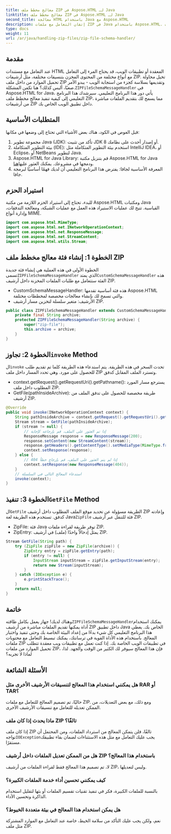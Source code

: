 ```yaml
---
title: معالج مخطط ملف ZIP في Aspose.HTML لـ Java
linktitle: معالج مخطط ملف ZIP في Aspose.HTML لـ Java
second_title: معالجة HTML باستخدام Java مع Aspose.HTML
description: إتقان التعامل مع ملفات ZIP في Java باستخدام Aspose.HTML. تعرف على كيفية تنفيذ معالج مخطط ملفات ZIP، وتقديم الملفات مباشرة من أرشيفات ZIP مع إرشادات مفصلة خطوة بخطوة.
type: docs
weight: 11
url: /ar/java/handling-zip-files/zip-file-schema-handler/
---
```

## مقدمة
عند التعامل مع مستندات HTML المعقدة أو تطبيقات الويب، قد يحتاج المرء إلى التعامل مع أنواع مختلفة من المحتوى المخزن بتنسيقات مختلفة، مثل أرشيفات ZIP. تخيل محاولة تحميل الموارد من داخل ملف ZIP وتقديمها بسلاسة كجزء من استجابة الويب - يبدو الأمر صعبًا، أليس كذلك؟ هنا تكمن المشكلة.`ZIPFileSchemaMessageHandler` في Aspose.HTML for Java، يأتي دور هذا البرنامج التعليمي. سيرشدك هذا البرنامج التعليمي إلى كيفية تنفيذ معالج مخطط ملف ZIP، مما يسمح لك بتقديم الملفات مباشرة من أرشيفات ZIP داخل تطبيق الويب الخاص بك.
## المتطلبات الأساسية
قبل الغوص في الكود، هناك بعض الأشياء التي تحتاج إلى وضعها في مكانها:
1. مجموعة تطوير Java (JDK): تأكد من تثبيت JDK 8 أو إصدار أحدث على نظامك.
2. بيئة التطوير المتكاملة (IDE): استخدم بيئة التطوير المتكاملة مثل IntelliJ IDEA، أو Eclipse، أو NetBeans لتطوير Java.
3.  Aspose.HTML for Java Library: قم بتنزيل مكتبة Aspose.HTML for Java ودمجها في مشروعك. يمكنك العثور عليها[هنا](https://releases.aspose.com/html/java/).
4. المعرفة الأساسية لجافا: يفترض هذا البرنامج التعليمي أن لديك فهمًا أساسيًا لبرمجة جافا.
## استيراد الحزم
للبدء، تحتاج إلى استيراد الحزم اللازمة من مكتبة Aspose.HTML ومكتبات Java القياسية. تتيح لك عمليات الاستيراد هذه العمل مع عمليات الشبكة، ومعالجة التدفقات، وإدارة أنواع MIME.
```java
import com.aspose.html.MimeType;
import com.aspose.html.net.INetworkOperationContext;
import com.aspose.html.net.ResponseMessage;
import com.aspose.html.net.StreamContent;
import com.aspose.html.utils.Stream;
```
## الخطوة 1: إنشاء فئة معالج مخطط ملف ZIP
 الخطوة الأولى في هذه العملية هي إنشاء فئة جديدة تسمى`ZIPFileSchemaMessageHandler` الذي يمتد`CustomSchemaMessageHandler` هذه الفئة ستتعامل مع طلبات الملفات المخزنة داخل أرشيف ZIP.

- CustomSchemaMessageHandler: هذه فئة أساسية تقدمها Aspose.HTML والتي تسمح لك بإنشاء معالجات مخصصة لمخططات مختلفة.
- الأرشيف: متغير سلسلة لتخزين مسار أرشيف ZIP.
```java
public class ZIPFileSchemaMessageHandler extends CustomSchemaMessageHandler {
    private final String archive;
    protected ZIPFileSchemaMessageHandler(String archive) {
        super("zip-file");
        this.archive = archive;
    }
}
```
##  الخطوة 2: تجاوز`invoke` Method
 ال`invoke` تحدث السحر في هذه الطريقة. يتم استدعاء هذه الطريقة كلما تم تقديم طلب للحصول على مورد. وهي تحدد المسار داخل ملف ZIP وتسترد الملف المقابل كدفق.

- context.getRequest().getRequestUri().getPathname(): يسترجع مسار المورد المطلوب داخل ملف ZIP.
- GetFile(pathInsideArchive): طريقة مخصصة للحصول على تدفق الملف من أرشيف ZIP.
```java
@Override
public void invoke(INetworkOperationContext context) {
    String pathInsideArchive = context.getRequest().getRequestUri().getPathname().substring(1).replaceAll("\\\\", "/");
    Stream stream = GetFile(pathInsideArchive);
    if (stream != null) {
        // إذا تم العثور على الملف، قم بإرجاعه كإجابة
        ResponseMessage response = new ResponseMessage(200);
        response.setContent(new StreamContent(stream));
        response.getHeaders().getContentType().setMediaType(MimeType.fromFileExtension(context.getRequest().getRequestUri().getPathname()));
        context.setResponse(response);
    } else {
        // إذا لم يتم العثور على الملف، قم بإرجاع خطأ 404
        context.setResponse(new ResponseMessage(404));
    }
    // استدعاء المعالج التالي في السلسلة
    invoke(context);
}
```
##  الخطوة 3: تنفيذ`GetFile` Method
 ال`GetFile` الطريقة مسؤولة عن تحديد موقع الملف المطلوب داخل أرشيف ZIP وإعادته كدفق. تستخدم هذه الطريقة لغة Java`ZipFile` فئة للتنقل عبر أرشيف ZIP.

- ZipFile: فئة Java توفر طريقة لقراءة ملفات ZIP.
- ZipEntry: يمثل إدخالاً واحدًا (ملف) في أرشيف ZIP.
```java
Stream GetFile(String path) {
    try (ZipFile zipFile = new ZipFile(archive)) {
        ZipEntry entry = zipFile.getEntry(path);
        if (entry != null) {
            InputStream inputStream = zipFile.getInputStream(entry);
            return new Stream(inputStream);
        }
    } catch (IOException e) {
        e.printStackTrace();
    }
    return null;
}
```

## خاتمة
 وهناك لديك! جهاز يعمل بكامل طاقته`ZIPFileSchemaMessageHandler`يمكنك استخدام أداة يمكنها تقديم الملفات مباشرة من أرشيف ZIP داخل تطبيق Java الخاص بك. يغطي هذا البرنامج التعليمي كل شيء بدءًا من إعداد البيئة الخاصة بك وحتى تنفيذ واختبار المعالج. باستخدام هذه الأداة القوية في ترسانتك، يمكنك تبسيط التعامل مع محتويات ملفات ZIP في تطبيقات الويب الخاصة بك.
إذا كنت تعمل مع تطبيقات ويب معقدة تتطلب تحميل الموارد من ملفات ZIP، فإن هذا المعالج سيوفر لك الكثير من الوقت والجهد. لذا، لماذا لا تجربه؟
## الأسئلة الشائعة
### هل يمكنني استخدام هذا المعالج لتنسيقات الأرشيف الأخرى مثل RAR أو TAR؟
حاليًا، تم تصميم المعالج للتعامل مع ملفات ZIP. ومع ذلك، مع بعض التعديلات، من الممكن تعديله للتعامل مع تنسيقات الأرشيف الأخرى.
### ماذا يحدث إذا كان ملف ZIP تالفًا؟
 إذا كان ملف ZIP تالفًا، فلن يتمكن المعالج من استرداد الملفات، ومن المحتمل أن تواجه`IOException`يجب عليك التعامل مع مثل هذه الاستثناءات لضمان بقاء تطبيقك مستقرًا.
### هل من الممكن تعديل الملفات داخل أرشيف ZIP باستخدام هذا المعالج؟
لا، تم تصميم هذا المعالج فقط لقراءة الملفات من أرشيف ZIP، وليس لتعديلها.
### كيف يمكنني تحسين أداء خدمة الملفات الكبيرة؟
بالنسبة للملفات الكبيرة، فكر في تنفيذ تقنيات تقسيم الملفات أو بثها لتقليل استخدام الذاكرة وتحسين الأداء.
### هل يمكن استخدام هذا المعالج في بيئة متعددة الخيوط؟
نعم، ولكن يجب عليك التأكد من سلامة الخيط، خاصة عند التعامل مع الموارد المشتركة مثل ملف ZIP.